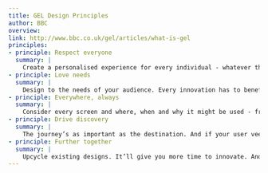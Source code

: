 ```yaml
---
title: GEL Design Principles
author: BBC
overview:
link: http://www.bbc.co.uk/gel/articles/what-is-gel
principles:
- principle: Respect everyone
  summary: |
    Create a personalised experience for every individual - whatever their needs, schedule and interests.
- principle: Love needs
  summary: |
    Design to the needs of your audience. Every innovation has to benefit or delight them.
- principle: Everywhere, always
  summary: |
    Consider every screen and where, when and why it might be used - from the armchair to the Arctic.
- principle: Drive discovery
  summary: |
    The journey’s as important as the destination. And if your user veers off in a new, exciting direction along the way, all the better.
- principle: Further together
  summary: |
    Upcycle existing designs. It’ll give you more time to innovate. And the greater consistency will encourage greater exploration of the BBC, Online.
---
```

